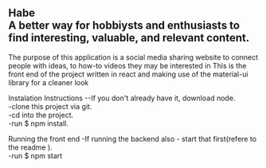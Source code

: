 Habe  
A better way for hobbiysts and enthusiasts to find interesting, valuable, and relevant content.
----
The purpose of this application is a social media sharing website to connect people with ideas, to how-to videos they may be interested in  This is the front end of the project written in react and making use of the material-ui library for a cleaner look

Instalation Instructions
--If you don't already have it, download node.  
-clone this project via git.  
-cd into the project.  
-run $ npm install.    

Running the front end
-If running the backend also - start that first(refere to the readme ).    
-run $ npm start  


